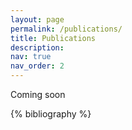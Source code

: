 ```yaml
---
layout: page
permalink: /publications/
title: Publications
description: 
nav: true
nav_order: 2
---
```


Coming soon 

<!-- _pages/publications.md -->

<!-- Bibsearch Feature -->

<!--  {% include bib_search.liquid %} -->

 <div class="publications">

{% bibliography %}

</div> 
